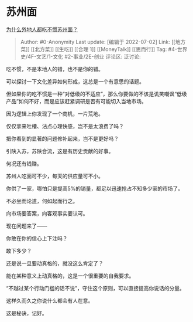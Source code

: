 # 苏州面
[为什么外地人都吃不惯苏州面？](https://www.zhihu.com/question/495902748/answer/2554024526)

> Author: #0-Anonymity
> Last update: [编辑于 2022-07-02]
> Link: [[地方菜]] [[北方菜]] [[生吃]] [[合理 1]] [[MoneyTalk]] [[思而行]]
> Tag: #4-世界史/4F-文艺/1-文化 #2-事业/2E-创业 
> 评论区:
> 泛讨论:

吃不惯，不是本地人的错，也不是你的错。

可以探讨一下文化差异如何形成，这总是一个有意思的话题。

但如果你的吃不惯是一种“对低级的不适应”，那么你要做的不该是讥笑嘲讽“低级产品”如何不好，而是应该赶紧调研是否有可能切入当地市场。

因为逻辑上你发现了一个商机，一片荒地。

仅仅拿来吐槽、沾点心理快感，岂不是太浪费了吗？

把你看到的显著的问题修补起来，岂不是更好吗？

引陕入苏，苏陕合流，这是有历史贡献的好事。

何况还有钱赚。

苏州人吃面可不少，每天的供应量可不小。

你供了一家，哪怕只是提高5%的销量，都足以迅速抢占不知多少家的市场了。

不必坐而论道，何如起而行之。

向市场要答案，向客观事实要认可。

现在问题来了——

你敢在你的信心上下注吗？

敢下多少？

还是说一旦要动真格的，就没这么肯定了？

能在某种意义上动真格的，这是一个很重要的自我要求。

“不越过某个行动门槛的话不说”，守住这个原则，可以直接提高你说话的分量。

这样久而久之你说什么都会有人在意。

这是秘诀，记好。
